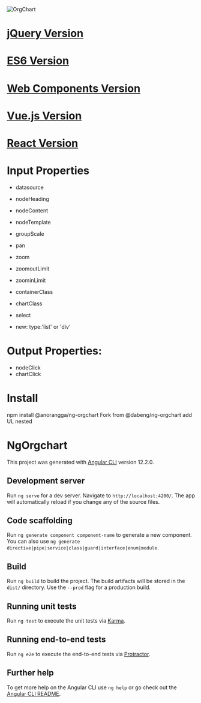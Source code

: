 ![OrgChart](http://dabeng.github.io/OrgChart/img/heading.svg)
# [jQuery Version](https://github.com/dabeng/OrgChart)
# [ES6 Version](http://github.com/dabeng/OrgChart.js)
# [Web Components Version](http://github.com/dabeng/OrgChart-Webcomponents)
# [Vue.js Version](https://github.com/dabeng/vue-orgchart)
# [React Version](https://github.com/dabeng/react-orgchart)

# Input Properties
- datasource
- nodeHeading
- nodeContent
- nodeTemplate
- groupScale
- pan
- zoom
- zoomoutLimit
- zoominLimit
- containerClass
- chartClass
- select

- new:
  type:'list' or 'div'

# Output Properties:
- nodeClick
- chartClick

# Install
npm install @anorangga/ng-orgchart
Fork from @dabeng/ng-orgchart
add UL nested

# NgOrgchart

This project was generated with [Angular CLI](https://github.com/angular/angular-cli) version 12.2.0.

## Development server

Run `ng serve` for a dev server. Navigate to `http://localhost:4200/`. The app will automatically reload if you change any of the source files.

## Code scaffolding

Run `ng generate component component-name` to generate a new component. You can also use `ng generate directive|pipe|service|class|guard|interface|enum|module`.

## Build

Run `ng build` to build the project. The build artifacts will be stored in the `dist/` directory. Use the `--prod` flag for a production build.

## Running unit tests

Run `ng test` to execute the unit tests via [Karma](https://karma-runner.github.io).

## Running end-to-end tests

Run `ng e2e` to execute the end-to-end tests via [Protractor](http://www.protractortest.org/).

## Further help

To get more help on the Angular CLI use `ng help` or go check out the [Angular CLI README](https://github.com/angular/angular-cli/blob/master/README.md).
